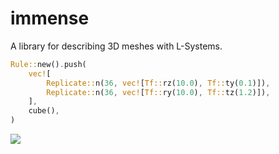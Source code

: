 # immense

A library for describing 3D meshes with L-Systems.

```rust
Rule::new().push(
    vec![
        Replicate::n(36, vec![Tf::rz(10.0), Tf::ty(0.1)]),
        Replicate::n(36, vec![Tf::ry(10.0), Tf::tz(1.2)]),
    ],
    cube(),
)
```

![](https://i.imgur.com/5ccKkpQ.png)